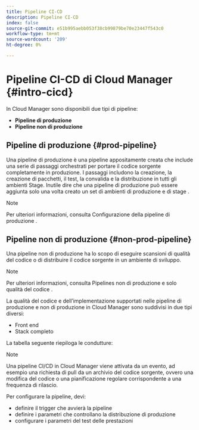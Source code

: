 ```yaml
---
title: Pipeline CI-CD
description: Pipeline CI-CD
index: false
source-git-commit: e51b995aebb053f38cb99879be70e23447f543c0
workflow-type: tm+mt
source-wordcount: '209'
ht-degree: 0%

---
```



# Pipeline CI-CD di Cloud Manager {#intro-cicd}

In Cloud Manager sono disponibili due tipi di pipeline:

* **Pipeline di produzione**
* **Pipeline non di produzione**

## Pipeline di produzione {#prod-pipeline}

Una pipeline di produzione è una pipeline appositamente creata che include una serie di passaggi orchestrati per portare il codice sorgente completamente in produzione. I passaggi includono la creazione, la creazione di pacchetti, il test, la convalida e la distribuzione in tutti gli ambienti Stage. Inutile dire che una pipeline di produzione può essere aggiunta solo una volta creato un set di ambienti di produzione e di stage .

>[!NOTE]
>Per ulteriori informazioni, consulta Configurazione della pipeline di produzione .


## Pipeline non di produzione {#non-prod-pipeline}

Una pipeline non di produzione ha lo scopo di eseguire scansioni di qualità del codice o di distribuire il codice sorgente in un ambiente di sviluppo.

>[!NOTE]
>Per ulteriori informazioni, consulta Pipelines non di produzione e solo qualità del codice .

La qualità del codice e dell’implementazione supportati nelle pipeline di produzione e non di produzione in Cloud Manager sono suddivisi in due tipi diversi:

* Front end
* Stack completo

La tabella seguente riepiloga le condutture:


>[!NOTE]
>Una pipeline CI/CD in Cloud Manager viene attivata da un evento, ad esempio una richiesta di pull da un archivio del codice sorgente, ovvero una modifica del codice o una pianificazione regolare corrispondente a una frequenza di rilascio.
>
>Per configurare la pipeline, devi:
>* definire il trigger che avvierà la pipeline
>* definire i parametri che controllano la distribuzione di produzione
>* configurare i parametri del test delle prestazioni